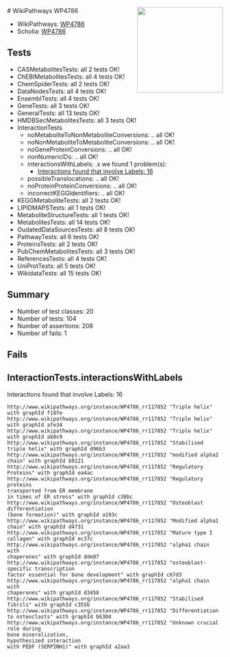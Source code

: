 <img style="float: right; width: 200px" src="https://upload.wikimedia.org/wikipedia/commons/thumb/8/83/Wplogo_with_text_500.png/640px-Wplogo_with_text_500.png" />
# WikiPathways WP4786

* WikiPathways: [WP4786](https://wikipathways.org/pathways/WP4786)
* Scholia: [WP4786](https://scholia.toolforge.org/wikipathways/WP4786)
## Tests
* CASMetabolitesTests: all 2 tests OK!
* ChEBIMetabolitesTests: all 4 tests OK!
* ChemSpiderTests: all 2 tests OK!
* DataNodesTests: all 4 tests OK!
* EnsemblTests: all 4 tests OK!
* GeneTests: all 3 tests OK!
* GeneralTests: all 13 tests OK!
* HMDBSecMetabolitesTests: all 3 tests OK!
* InteractionTests
    * noMetaboliteToNonMetaboliteConversions: .. all OK!
    * noNonMetaboliteToMetaboliteConversions: .. all OK!
    * noGeneProteinConversions: .. all OK!
    * nonNumericIDs: .. all OK!
    * interactionsWithLabels: .x we found 1 problem(s):
        * [Interactions found that involve Labels: 16](#fe97a8be)
    * possibleTranslocations: .. all OK!
    * noProteinProteinConversions: .. all OK!
    * incorrectKEGGIdentifiers: .. all OK!
* KEGGMetaboliteTests: all 2 tests OK!
* LIPIDMAPSTests: all 1 tests OK!
* MetaboliteStructureTests: all 1 tests OK!
* MetabolitesTests: all 14 tests OK!
* OudatedDataSourcesTests: all 8 tests OK!
* PathwayTests: all 6 tests OK!
* ProteinsTests: all 2 tests OK!
* PubChemMetabolitesTests: all 3 tests OK!
* ReferencesTests: all 4 tests OK!
* UniProtTests: all 5 tests OK!
* WikidataTests: all 15 tests OK!


## Summary

* Number of test classes: 20
* Number of tests: 104
* Number of assertions: 208
* Number of fails: 1

## Fails

<a name="fe97a8be" />

## InteractionTests.interactionsWithLabels

Interactions found that involve Labels: 16
```
http://www.wikipathways.org/instance/WP4786_rr117852 "Triple helix" with graphId f18fe
http://www.wikipathways.org/instance/WP4786_rr117852 "Triple helix" with graphId afe34
http://www.wikipathways.org/instance/WP4786_rr117852 "Triple helix" with graphId ab0c9
http://www.wikipathways.org/instance/WP4786_rr117852 "Stabilised
triple helix" with graphId d96b3
http://www.wikipathways.org/instance/WP4786_rr117852 "modified alpha2 chain" with graphId b9121
http://www.wikipathways.org/instance/WP4786_rr117852 "Regulatory
Proteins" with graphId ea4ac
http://www.wikipathways.org/instance/WP4786_rr117852 "Regulatory proteins
transported from ER membrane
in times of ER stress" with graphId c38bc
http://www.wikipathways.org/instance/WP4786_rr117852 "Osteoblast differentiation
(bone formation)" with graphId a193c
http://www.wikipathways.org/instance/WP4786_rr117852 "Modified alpha1 chain" with graphId d4731
http://www.wikipathways.org/instance/WP4786_rr117852 "Mature type I 
collagen" with graphId ec37c
http://www.wikipathways.org/instance/WP4786_rr117852 "alpha1 chain with
chaperones" with graphId dde87
http://www.wikipathways.org/instance/WP4786_rr117852 "osteoblast-specific transcription
factor essential for bone development" with graphId c67d3
http://www.wikipathways.org/instance/WP4786_rr117852 "alpha1 chain with
chaperones" with graphId d3458
http://www.wikipathways.org/instance/WP4786_rr117852 "Stabilised fibrils" with graphId c355b
http://www.wikipathways.org/instance/WP4786_rr117852 "Differentiation 
to osteoclasts" with graphId b6304
http://www.wikipathways.org/instance/WP4786_rr117852 "Unknown crucial role during 
bone mineralization,
hypothesized interaction
with PEDF (SERPINH1)" with graphId a2aa3
```

